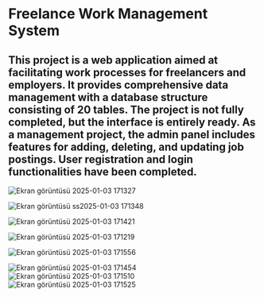 # Freelance Work Management System
This project is a web application aimed at facilitating work processes for freelancers and employers. It provides comprehensive data management with a database structure consisting of 20 tables. The project is not fully completed, but the interface is entirely ready. As a management project, the admin panel includes features for adding, deleting, and updating job postings. User registration and login functionalities have been completed.
- 
 





![Ekran görüntüsü 2025-01-03 171327](https://github.com/user-attachments/assets/9d71a8e7-1e17-4345-a412-de1e5e130bc7)

![Ekran görüntüsü ss2025-01-03 171348](https://github.com/user-attachments/assets/162385a3-709c-4d59-b6dc-03291b651ebb)

![Ekran görüntüsü 2025-01-03 171421](https://github.com/user-attachments/assets/86491a6d-4288-4384-9442-2f0ae4e3200e)

![Ekran görüntüsü 2025-01-03 171219](https://github.com/user-attachments/assets/7597fb1e-0bc3-44f0-8feb-870aa03b5345)

![Ekran görüntüsü 2025-01-03 171556](https://github.com/user-attachments/assets/8ce496bf-2494-4e21-883b-94c24452dd04)

![Ekran görüntüsü 2025-01-03 171454](https://github.com/user-attachments/assets/ad7f467d-5c7e-4e6e-b607-ba86fc304901)
![Ekran görüntüsü 2025-01-03 171510](https://github.com/user-attachments/assets/f59d61d0-52c6-4b80-b02a-badc22485ac1)
![Ekran görüntüsü 2025-01-03 171525](https://github.com/user-attachments/assets/c25b64cb-9cc9-42a3-8fea-960e6485e7db)
